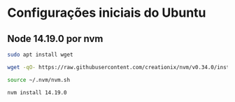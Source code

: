 
# Configurações iniciais do Ubuntu


## Node 14.19.0 por nvm

```bash 
sudo apt install wget
```
```bash
wget -qO- https://raw.githubusercontent.com/creationix/nvm/v0.34.0/install.sh | bash
```
```bash
source ~/.nvm/nvm.sh
```
```bash
nvm install 14.19.0
```
    
